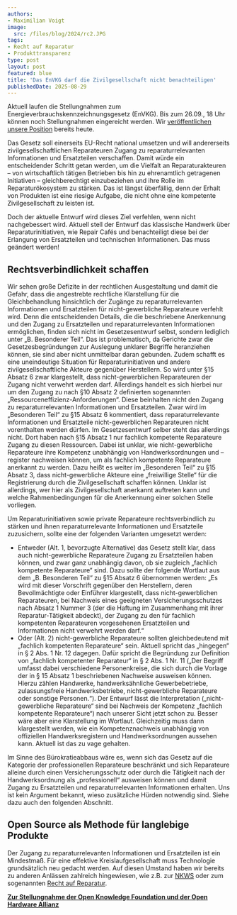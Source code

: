 ```yaml
---
authors:
- Maximilian Voigt
image:
  src: /files/blog/2024/rc2.JPG
tags:
- Recht auf Reparatur
- Produkttransparenz
type: post
layout: post
featured: blue
title: 'Das EnVKG darf die Zivilgesellschaft nicht benachteiligen'
publishedDate: 2025-08-29
---
```


Aktuell laufen die Stellungnahmen zum Energieverbrauchskennzeichnungsgesetz (EnVKG). Bis zum 26.09., 18 Uhr können noch Stellungnahmen eingereicht werden. Wir [veröffentlichen unsere Position](https://okfn.de/publikationen/stellungnahme-envkg/) bereits heute. 

Das Gesetz soll einerseits EU-Recht national umsetzen und will andererseits zivilgesellschaftlichen Reparateuren Zugang zu reparaturrelevanten Informationen und Ersatzteilen verschaffen. Damit würde ein entscheidender Schritt getan werden, um die Vielfalt an Reparaturakteuren – von wirtschaftlich tätigen Betrieben bis hin zu ehrenamtlich getragenen Initiativen – gleichberechtigt einzubeziehen und ihre Rolle im Reparaturökosystem zu stärken. Das ist längst überfällig, denn der Erhalt von Produkten ist eine riesige Aufgabe, die nicht ohne eine kompetente Zivilgesellschaft zu leisten ist.

Doch der aktuelle Entwurf wird dieses Ziel verfehlen, wenn nicht nachgebessert wird. Aktuell stell der Entwurf das klassische Handwerk über Reparaturinitiativen, wie Repair Cafés und benachteiligt diese bei der Erlangung von Ersatzteilen und technischen Informationen. Das muss geändert werden!

## Rechtsverbindlichkeit schaffen

Wir sehen große Defizite in der rechtlichen Ausgestaltung und damit die Gefahr, dass die angestrebte rechtliche Klarstellung für die Gleichbehandlung hinsichtlich der Zugänge zu reparaturrelevanten Informationen und Ersatzteilen für nicht-gewerbliche Reparateure verfehlt wird. Denn die entscheidenden Details, die die beschriebene Anerkennung und den Zugang zu Ersatzteilen und reparaturrelevanten Informationen ermöglichen, finden sich nicht im Gesetzesentwurf selbst, sondern lediglich unter „B. Besonderer Teil“. Das ist problematisch, da Gerichte zwar die Gesetzesbegründungen zur Auslegung unklarer Begriffe heranziehen können, sie sind aber nicht unmittelbar daran gebunden. Zudem schafft es eine uneindeutige Situation für Reparaturinitiativen und andere zivilgesellschaftliche Akteure gegenüber Herstellern. So wird unter §15 Absatz 6 zwar klargestellt, dass nicht-gewerblichen Reparateuren der Zugang nicht verwehrt werden darf. Allerdings handelt es sich hierbei nur um den Zugang zu nach §10 Absatz 2 definierten sogenannten „Ressourceneffizienz-Anforderungen“. Diese beinhalten nicht den Zugang zu reparaturrelevanten Informationen und Ersatzteilen. Zwar wird im „Besonderen Teil“ zu §15 Absatz 6 kommentiert, dass reparaturrelevante Informationen und Ersatzteile nicht-gewerblichen Reparateuren nicht vorenthalten werden dürfen. Im Gesetzesentwurf selber steht das allerdings nicht. Dort haben nach §15 Absatz 1 nur fachlich kompetente Reparateure Zugang zu diesen Ressourcen. Dabei ist unklar, wie nicht-gewerbliche Reparateure ihre Kompetenz unabhängig von Handwerksordnungen und –register nachweisen können, um als fachlich kompetente Reparateure anerkannt zu werden. Dazu heißt es weiter im „Besonderen Teil“ zu §15 Absatz 3, dass nicht-gewerbliche Akteure eine „freiwillige Stelle“ für die Registrierung durch die Zivilgesellschaft schaffen können. Unklar ist allerdings, wer hier als Zivilgesellschaft anerkannt auftreten kann und welche Rahmenbedingungen für die Anerkennung einer solchen Stelle vorliegen.

Um Reparaturinitiativen sowie private Reparateure rechtsverbindlich zu stärken und ihnen reparaturrelevante Informationen und Ersatzteile zuzusichern, sollte eine der folgenden Varianten umgesetzt werden:

- Entweder (Alt. 1, bevorzugte Alternative) das Gesetz stellt klar, dass auch nicht-gewerbliche Reparateure Zugang zu Ersatzteilen haben können, und zwar ganz unabhängig davon, ob sie zugleich „fachlich kompetente Reparateure“ sind. Dazu sollte der folgende Wortlaut aus dem „B. Besonderen Teil“ zu §15 Absatz 6 übernommen werden: „Es wird mit dieser Vorschrift gegenüber den Herstellern, deren Bevollmächtigte oder Einführer klargestellt, dass nicht-gewerblichen Reparateuren, bei Nachweis eines geeigneten Versicherungsschutzes nach Absatz 1 Nummer 3 (der die Haftung im Zusammenhang mit ihrer Reparatur-Tätigkeit abdeckt), der Zugang zu den für fachlich kompetenten Reparateuren vorgesehenen Ersatzteilen und Informationen nicht verwehrt werden darf.“
- Oder (Alt. 2) nicht-gewerbliche Reparateure sollten gleichbedeutend mit „fachlich kompetenten Reparateure“ sein. Aktuell spricht das „hingegen“ in § 2 Abs. 1 Nr. 12 dagegen. Dafür spricht die Begründung zur Definition von „fachlich kompetenter Reparateur“ in § 2 Abs. 1 Nr. 11 („Der Begriff umfasst dabei verschiedene Personenkreise, die sich durch die Vorlage der in § 15 Absatz 1 beschriebenen Nachweise ausweisen können. Hierzu zählen Handwerke, handwerksähnliche Gewerbebetriebe, zulassungsfreie Handwerksbetriebe, nicht-gewerbliche Reparateure oder sonstige Personen.“). Der Entwurf lässt die Interpretation („nicht-gewerbliche Reparateure“ sind bei Nachweis der Kompetenz „fachlich kompetente Reparateure“) nach unserer Sicht jetzt schon zu. Besser wäre aber eine Klarstellung im Wortlaut. Gleichzeitig muss dann klargestellt werden, wie ein Kompetenznachweis unabhängig von offiziellen Handwerksregistern und Handwerksordnungen aussehen kann. Aktuell ist das zu vage gehalten.

Im Sinne des Bürokratieabbaus wäre es, wenn sich das Gesetz auf die Kategorie der professionellen Reparateure beschränkt und sich Reparateure alleine durch einen Versicherungsschutz oder durch die Tätigkeit nach der Handwerksordnung als „professionell“ ausweisen können und damit Zugang zu Ersatzteilen und reparaturrelevanten Informationen erhalten. Uns ist kein Argument bekannt, wieso zusätzliche Hürden notwendig sind. Siehe dazu auch den folgenden Abschnitt.

## Open Source als Methode für langlebige Produkte

Der Zugang zu reparaturrelevanten Informationen und Ersatzteilen ist ein Mindestmaß. Für eine effektive Kreislaufgesellschaft muss Technologie grundsätzlich neu gedacht werden. Auf diesen Umstand haben wir bereits zu anderen Anlässen zahlreich hingewiesen, wie z.B. zur [NKWS](https://okfn.de/blog/2024/12/open-source-als-methode-f%C3%BCr-langlebige-produkte/) oder zum sogenannten [Recht auf Reparatur](https://okfn.de/blog/2024/04/eu-parlament-schafft-ein-rechtchen-auf-reparatur/).

**[Zur Stellungnahme der Open Knowledge Foundation und der Open Hardware Allianz](https://okfn.de/publikationen/stellungnahme-envkg/)**
